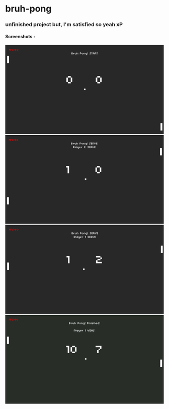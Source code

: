 # bruh-pong
### unfinished project but, I'm satisfied so yeah xP

#### Screenshots :
![Screenshot](docs/1.png)
![Screenshot](docs/2.png)
![Screenshot](docs/3.png)
![Screenshot](docs/4.png)

